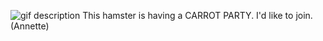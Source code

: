 <!--begin team ponies-->

<!--end team ponies-->
<!--begin team bunnies-->

<!--end team bunnies-->
<!--begin team tigers-->

<!--end team tigers-->
<!--begin team alpacas-->
![gif description](http://gifsec.com/wp-content/uploads/GIF/2014/04/GIF-Hamster-Eats-Carrots.gif)
This hamster is having a CARROT PARTY. I'd like to join. (Annette)
<!--end team alpacas-->
<!--begin team ducks-->

<!--end team ducks-->
